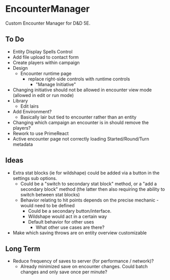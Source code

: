 # EncounterManager

Custom Encounter Manager for D&D 5E.

## To Do

- Entity Display Spells Control
- Add file upload to contact form
- Create players within campaign
- Design
    - Encounter runtime page
        - replace right-side controls with runtime controls
            - "Manage Initiative"
- Changing initiative should not be allowed in encounter view mode (allowed in edit or run mode)
- Library
    - Edit lairs
- Add Environment?
    - Basically lair but tied to encounter rather than an entity
- Changing which campaign an encounter is in should remove the players?
- Rework to use PrimeReact
- Active encounter page not correctly loading Started/Round/Turn metadata

## Ideas

- Extra stat blocks (ie for wildshape) could be added via a button in the settings sub options.
    - Could be a "switch to secondary stat block" method, or a "add a secondary block" method (the latter then also requiring the ability to switch between stat blocks)
    - Behavior relating to hit points depends on the precise mechanic - would need to be defined
        - Could be a secondary button/interface.
        - Wildshape would act in a certain way
        - Default behavior for other uses
            - What other use cases are there?
- Make which saving throws are on entity overview customizable

## Long Term

- Reduce frequency of saves to server (for performance / network)?
    - Already minimized save on encounter changes. Could batch changes and only save once per minute?
